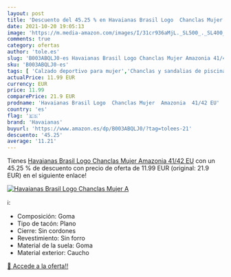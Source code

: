 ```yaml
---
layout: post
title: 'Descuento del 45.25 % en Havaianas Brasil Logo  Chanclas Mujer  A'
date: 2021-10-20 19:05:13
image: 'https://m.media-amazon.com/images/I/31cr936aMjL._SL500_._SL400_.jpg'
comments: true
category: ofertas
author: 'tole.es'
slug: 'B003ABQLJ0-es Havaianas Brasil Logo Chanclas Mujer Amazonia 41/42 EU'
sku: 'B003ABQLJ0-es'
tags: [ 'Calzado deportivo para mujer','Chanclas y sandalias de piscina para mujer','Zapatillas y calzado deportivo para mujer','Zapatos','Zapatos para mujer','Zapatos y complementos','chanclas','havaianas', ]
actualPrice: 11.99 EUR
currency: EUR
price: 11.99
comparePrice: 21.9 EUR
prodname: 'Havaianas Brasil Logo  Chanclas Mujer  Amazonia  41/42 EU'
country: 'es'
flag: '🇪🇸'
brand: 'Havaianas'
buyurl: 'https://www.amazon.es/dp/B003ABQLJ0/?tag=tolees-21'
descuento: '45.25'
average: '11.21'
---
```


Tienes [Havaianas Brasil Logo  Chanclas Mujer  Amazonia  41/42 EU](https://www.amazon.es/dp/B003ABQLJ0/?tag=tolees-21) con un 45.25 % de descuento con precio de oferta de 11.99 EUR (original: 21.9 EUR) en el siguiente enlace!

[![Havaianas Brasil Logo  Chanclas Mujer  A](https://m.media-amazon.com/images/I/31cr936aMjL._SL500_._SL400_.jpg)](https://www.amazon.es/dp/B003ABQLJ0/?tag=tolees-21)

ℹ️:

- Composición: Goma
- Tipo de tacón: Plano
- Cierre: Sin cordones
- Revestimiento: Sin forro
- Material de la suela: Goma
- Material exterior: Caucho

[🛒 Accede a la oferta!!](https://www.amazon.es/dp/B003ABQLJ0/?tag=tolees-21)
